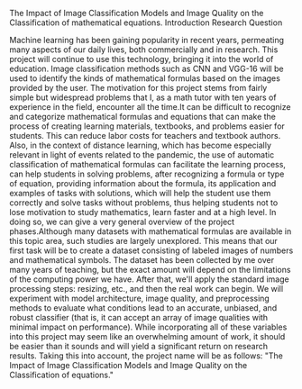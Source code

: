 The Impact of Image Classification Models and Image Quality on the Classification of mathematical equations.
Introduction
Research Question

Machine learning has been gaining popularity in recent years, permeating many aspects of our daily lives, both commercially and in research. This project will continue to use this technology, bringing it into the world of education. Image classification methods such as CNN and VGG-16 will be used to identify the kinds of mathematical formulas based on the images provided by the user.
The motivation for this project stems from fairly simple but widespread problems that I, as a math tutor with ten years of experience in the field, encounter all the time.It can be difficult to recognize and categorize mathematical formulas and equations that can make the process of creating learning materials, textbooks, and problems easier for students. This can reduce labor costs for teachers and textbook authors.
Also, in the context of distance learning, which has become especially relevant in light of events related to the pandemic, the use of automatic classification of mathematical formulas can facilitate the learning process, can help students in solving problems, after recognizing a formula or type of equation, providing information about the formula, its application and examples of tasks with solutions, which will help the student use them correctly and solve tasks without problems, thus helping students not to lose motivation to study mathematics, learn faster and at a high level.
In doing so, we can give a very general overview of the project phases.Although many datasets with mathematical formulas are available in this topic area, such studies are largely unexplored. This means that our first task will be to create a dataset consisting of labeled images of numbers and mathematical symbols. The dataset has been collected by me over many years of teaching, but the exact amount will depend on the limitations of the computing power we have. After that, we'll apply the standard image processing steps: resizing, etc., and then the real work can begin. We will experiment with model architecture, image quality, and preprocessing methods to evaluate what conditions lead to an accurate, unbiased, and robust classifier (that is, it can accept an array of image qualities with minimal impact on performance). While incorporating all of these variables into this project may seem like an overwhelming amount of work, it should be easier than it sounds and will yield a significant return on research results.
Taking this into account, the project name will be as follows:
"The Impact of Image Classification Models and Image Quality on the Classification of equations."
